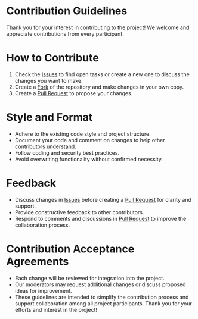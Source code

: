 # Contribution Guidelines

Thank you for your interest in contributing to the project! We welcome and appreciate contributions from every participant.


# How to Contribute
1. Check the [Issues](https://github.com/OmikroPersei/Decentralized-Storage-System/issues) to find open tasks or create a new one to discuss the changes you want to make.
2. Create a [Fork](https://github.com/OmikroPersei/Decentralized-Storage-System/fork) of the repository and make changes in your own copy.
3. Create a [Pull Request](https://github.com/OmikroPersei/Decentralized-Storage-System/pulls) to propose your changes.


# Style and Format
- Adhere to the existing code style and project structure.
- Document your code and comment on changes to help other contributors understand.
- Follow coding and security best practices.
- Avoid overwriting functionality without confirmed necessity.

# Feedback
- Discuss changes in [Issues](https://github.com/OmikroPersei/Decentralized-Storage-System/issues) before creating a [Pull Request](https://github.com/OmikroPersei/Decentralized-Storage-System/pulls)  for clarity and support.
- Provide constructive feedback to other contributors.
- Respond to comments and discussions in [Pull Request](https://github.com/OmikroPersei/Decentralized-Storage-System/pulls)  to improve the collaboration process.

# Contribution Acceptance Agreements
- Each change will be reviewed for integration into the project.
- Our moderators may request additional changes or discuss proposed ideas for improvement.
- These guidelines are intended to simplify the contribution process and support collaboration among all project participants. Thank you for your efforts and interest in the project!
